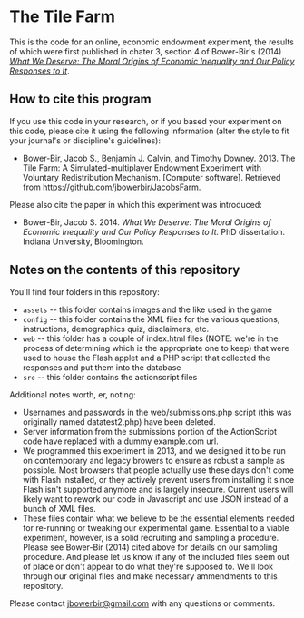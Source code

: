 # The Tile Farm
This is the code for an online, economic endowment experiment, the results of which were first published in chater 3, section 4 of Bower-Bir's (2014) _[What We Deserve: The Moral Origins of Economic Inequality and Our Policy Responses to It](https://pqdtopen.proquest.com/doc/1628095801.html?FMT=ABS "Bower-Bir (2014)")_.


## How to cite this program

If you use this code in your research, or if you based your experiment on this code, please cite it using the following information (alter the style to fit your journal's or discipline's guidelines):

* Bower-Bir, Jacob S., Benjamin J. Calvin, and Timothy Downey. 2013. The Tile Farm: A Simulated-multiplayer Endowment Experiment with Voluntary Redistribution Mechanism. [Computer software]. Retrieved from <https://github.com/jbowerbir/JacobsFarm>.

Please also cite the paper in which this experiment was introduced:

* Bower-Bir, Jacob S. 2014. _What We Deserve: The Moral Origins of Economic Inequality and Our Policy Responses to It._ PhD dissertation. Indiana University, Bloomington.


## Notes on the contents of this repository

You'll find four folders in this repository:

* `assets` -- this folder contains images and the like used in the game
* `config` -- this folder contains the XML files for the various questions, instructions, demographics quiz, disclaimers, etc.
* `web` -- this folder has a couple of index.html files (NOTE: we're in the process of determining which is the appropriate one to keep) that were used to house the Flash applet and a PHP script that collected the responses and put them into the database
* `src` -- this folder contains the actionscript files

Additional notes worth, er, noting:
* Usernames and passwords in the web/submissions.php script (this was originally named datatest2.php) have been deleted.
* Server information from the submissions portion of the ActionScript code have replaced with a dummy example.com url.
* We programmed this experiment in 2013, and we designed it to be run on contemporary and legacy browers to ensure as robust a sample as possible. Most browsers that people actually use these days don't come with Flash installed, or they actively prevent users from installing it since Flash isn't supported anymore and is largely insecure. Current users will likely want to rework our code in Javascript and use JSON instead of a bunch of XML files.
* These files contain what we believe to be the essential elements needed for re-running or tweaking our experimental game. Essential to a viable experiment, however, is a solid recruiting and sampling a procedure. Please see Bower-Bir (2014) cited above for details on our sampling procedure. And please let us know if any of the included files seem out of place or don't appear to do what they're supposed to. We'll look through our original files and make necessary ammendments to this repository.

Please contact jbowerbir@gmail.com with any questions or comments.
